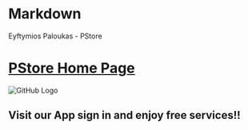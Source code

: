 # Markdown
Eyftymios Paloukas - PStore


<h1><a href="www.e-pstore.com">PStore Home Page<a/></h1>

![GitHub Logo](https://avatars.githubusercontent.com/u/61162314?s=400&u=4f45c65869c1ce92bf88da0e8dd0e9de915bfbc5&v=4)


<h2>Visit our App sign in and enjoy free services!!</h2>

